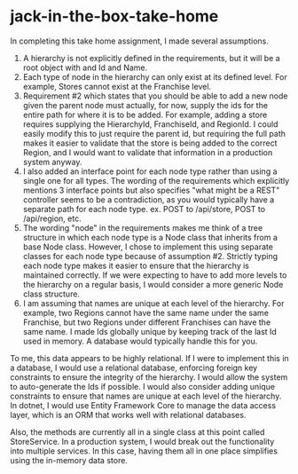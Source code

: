 # jack-in-the-box-take-home

In completing this take home assignment, I made several assumptions.

1. A hierarchy is not explicitly defined in the requirements, but it will be a root object with and Id and Name.
2. Each type of node in the hierarchy can only exist at its defined level. For example, Stores cannot exist at the Franchise level.
3. Requirement #2 which states that you should be able to add a new node given the parent node must actually, for now, supply the 
	ids for the entire path for where it is to be added. For example, adding a store requires supplying the HierarchyId, FranchiseId,
	and RegionId. I could easily modify this to just require the parent id, but requiring the full path makes it easier to validate
	that the store is being added to the correct Region, and I would want to validate that information in a production system anyway.
4. I also added an interface point for each node type rather than using a single one for all types. The wording of the requirements
	which explicitly mentions 3 interface points but also specifies "what might be a REST" controller seems to be a contradiction,
	as you would typically have a separate path for each node type. ex. POST to /api/store, POST to /api/region, etc.
5. The wording "node" in the requirements makes me think of a tree structure in which each node type is a Node class that inherits from
	a base Node class. However, I chose to implement this using separate classes for each node type because of assumption #2. 
	Strictly typing each node type makes it easier to ensure that the hierarchy is maintained correctly. If we were expecting to have
	to add more levels to the hierarchy on a regular basis, I would consider a more generic Node class structure.
6. I am assuming that names are unique at each level of the hierarchy. For example, two Regions cannot have the same name
	under the same Franchise, but two Regions under different Franchises can have the same name. I made Ids globally unique
	by keeping track of the last Id used in memory. A database would typically handle this for you.

To me, this data appears to be highly relational. If I were to implement this in a database, I would use a relational database,
enforcing foreign key constraints to ensure the integrity of the hierarchy. I would allow the system to auto-generate the Ids
if possible. I would also consider adding unique constraints to ensure that names are unique at each level of the hierarchy.
In dotnet, I would use Entity Framework Core to manage the data access layer, which is an ORM that works well with relational databases.

Also, the methods are currently all in a single class at this point called StoreService. In a production system, I would break out the
functionality into multiple services. In this case, having them all in one place simplifies using the in-memory data store.
 
